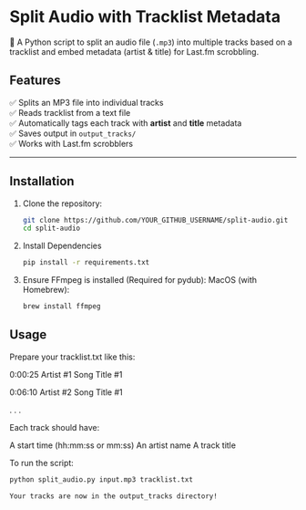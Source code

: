 # Split Audio with Tracklist Metadata

🚀 A Python script to split an audio file (`.mp3`) into multiple tracks based on a tracklist and embed metadata (artist & title) for Last.fm scrobbling.

## Features
✅ Splits an MP3 file into individual tracks  
✅ Reads tracklist from a text file  
✅ Automatically tags each track with **artist** and **title** metadata  
✅ Saves output in `output_tracks/`  
✅ Works with Last.fm scrobblers  

---

## Installation

1. Clone the repository:
   ```bash
   git clone https://github.com/YOUR_GITHUB_USERNAME/split-audio.git
   cd split-audio
2. Install Dependencies 
    ```bash
   pip install -r requirements.txt
3. Ensure FFmpeg is installed (Required for pydub):
   MacOS (with Homebrew):
   ```bash
   brew install ffmpeg

## Usage
Prepare your tracklist.txt like this:

0:00:25
Artist #1
Song Title #1

0:06:10
Artist #2
Song Title #1

.
.
.


Each track should have:

A start time (hh:mm:ss or mm:ss)
An artist name
A track title

To run the script:
   ```bash
   python split_audio.py input.mp3 tracklist.txt

Your tracks are now in the output_tracks directory!







